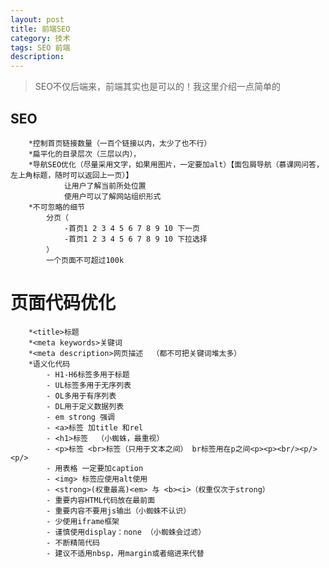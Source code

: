 ```yaml
---
layout: post
title: 前端SEO
category: 技术
tags: SEO 前端
description:
---
```



> SEO不仅后端来，前端其实也是可以的！我这里介绍一点简单的


SEO
---

		*控制首页链接数量（一百个链接以内，太少了也不行）
		*扁平化的目录层次（三层以内），
		*导航SEO优化（尽量采用文字，如果用图片，一定要加alt）【面包屑导航（慕课网问答，左上角标题，随时可以返回上一页）】
				让用户了解当前所处位置
				使用户可以了解网站组织形式
		*不可忽略的细节
			分页（
				-首页1 2 3 4 5 6 7 8 9 10 下一页
				-首页1 2 3 4 5 6 7 8 9 10 下拉选择
			）
			一个页面不可超过100k


页面代码优化
===
		*<title>标题
		*<meta keywords>关键词
		*<meta description>网页描述  （都不可把关键词堆太多）
		*语义化代码
			- H1-H6标签多用于标题
			- UL标签多用于无序列表
			- OL多用于有序列表
			- DL用于定义数据列表
			- em strong 强调
			- <a>标签 加title 和rel
			- <h1>标签  （小蜘蛛，最重视）
			- <p>标签 <br>标签（只用于文本之间） br标签用在p之间<p><p><br/><p/><p/>
			- 用表格 一定要加caption
			- <img> 标签应使用alt使用
			- <strong>(权重最高)<em> 与 <b><i>（权重仅次于strong）
			- 重要内容HTML代码放在最前面
			- 重要内容不要用js输出（小蜘蛛不认识）
			- 少使用iframe框架
			- 谨慎使用display：none （小蜘蛛会过滤）
			- 不断精简代码
			- 建议不适用nbsp，用margin或者缩进来代替
